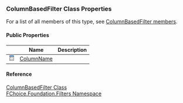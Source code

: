 ﻿### ColumnBasedFilter Class Properties

For a list of all members of this type, see [ColumnBasedFilter members](fcSDK~FChoice.Foundation.Filters.ColumnBasedFilter_members.md).

#### Public Properties

|   | Name | Description |
| --- | --- | --- |
| ![Public Property](dotnetimages/publicProperty.png) | [ColumnName](fcSDK~FChoice.Foundation.Filters.ColumnBasedFilter~ColumnName.md) |   |





#### Reference

[ColumnBasedFilter Class](fcSDK~FChoice.Foundation.Filters.ColumnBasedFilter.md)  
[FChoice.Foundation.Filters Namespace](fcSDK~FChoice.Foundation.Filters_namespace.md)